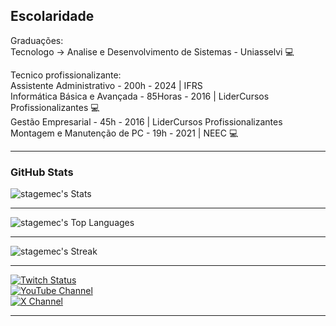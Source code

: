 ## Escolaridade

Graduações:<br>
Tecnologo -> Analise e Desenvolvimento de Sistemas - Uniasselvi :computer:<br>

Tecnico profissionalizante:<br>
Assistente Administrativo - 200h - 2024 | IFRS <br>
Informática Básica e Avançada - 85Horas - 2016 | LiderCursos Profissionalizantes :computer: <br>
Gestão Empresarial - 45h - 2016 | LiderCursos Profissionalizantes <br>
Montagem e Manutenção de PC - 19h - 2021 | NEEC :computer: <br>


---

### GitHub Stats
![stagemec's Stats](https://github-readme-stats.vercel.app/api?username=stagemec&theme=merko&show_icons=true&hide_border=true&count_private=false)

---

![stagemec's Top Languages](https://github-readme-stats.vercel.app/api/top-langs/?username=stagemec&theme=merko&show_icons=true&hide_border=true&layout=compact)

---

![stagemec's Streak](https://github-readme-streak-stats.herokuapp.com/?user=stagemec&theme=merko&hide_border=true)

---

[![Twitch Status](https://img.shields.io/twitch/status/Stagemec)](https://www.twitch.tv/stagemec/) <br>
[![YouTube Channel](https://img.shields.io/youtube/)](https://www.youtube.com/@Stagemec) <br>
[![X Channel](https://camo.githubusercontent.com/4d48645a3413a4b72b7db3e2ece9ec518bcf2cdc2184e92f0ab724db780a82b1/68747470733a2f2f696d672e736869656c64732e696f2f62616467652f582d3030303030303f7374796c653d666c6174266c6f676f3d78266c6f676f436f6c6f723d7768697465)](https://www.youtube.com/@Stagemec)


---
